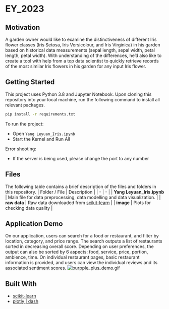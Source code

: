 # EY_2023

## Motivation
A garden owner would like to examine the distinctiveness of different Iris flower classes (Iris Setosa, Iris Versicolour, and Iris Virginica) in his garden based on historical data measurements (sepal length, sepal width, petal length, petal width). With understanding of the differences, he’d also like to create a tool with help from a top data scientist to quickly retrieve records of the most similar Iris flowers in his garden for any input Iris flower.

## Getting Started
This project uses Python 3.8 and Jupyter Notebook. Upon cloning this repository into your local machine, run the following command to install all relevant packages.
```bash
pip install -r requirements.txt
```
To run the project:
- Open `Yang Leyuan_Iris.ipynb`
- Start the Kernel and Run All

Error shooting:
- If the server is being used, please change the port to any number

## Files
The following table contains a brief description of the files and folders in this repository.
| Folder / File | Description |
| - | - |
| **Yang Leyuan_Iris.ipynb** | Main file for data preprocessing, data modelling and data visualization. |
| **raw data** | Raw data downloaded from [scikit-learn](https://archive.ics.uci.edu/ml/datasets/Iris)  |
| **image** | Plots for checking data quality |



## Application Demo
On our application, users can search for a food or restaurant, and filter by location, category, and price range. The search outputs a list of restaurants sorted in decreasing overall score. Depending on user preferences, the output can also be sorted by 6 aspects: food, service, price, portion, ambience, time. On individual restaurant pages, basic restaurant information is provided, and users can view the individual reviews and its associated sentiment scores.
![burpple_plus_demo.gif](assets/burpple_plus_demo.gif)

## Built With
- [scikit-learn](https://scikit-learn.org/stable/)
- [plotly | dash](https://dash.plotly.com/)

